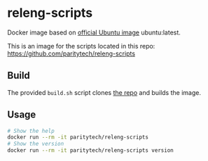 # releng-scripts

Docker image based on [official Ubuntu image](https://hub.docker.com/_/ubuntu) ubuntu:latest.

This is an image for the scripts located in this repo: https://github.com/paritytech/releng-scripts

## Build

The provided `build.sh` script clones [the repo](https://github.com/paritytech/releng-scripts) and builds the image.

## Usage

```bash
# Show the help
docker run --rm -it paritytech/releng-scripts
# Show the version
docker run --rm -it paritytech/releng-scripts version
```
